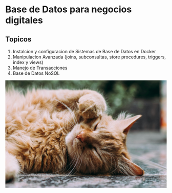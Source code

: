 # Base de Datos para negocios digitales
## Topicos 
1. Instalcion y configuracion de Sistemas de Base de Datos en Docker 
2. Manipulacion Avanzada (joins, subconsultas, store procedures, triggers, index y views)
1. Manejo de Transacciones 
1. Base de Datos NoSQL 

![Base de Datos](./images/imagen1.jpg)